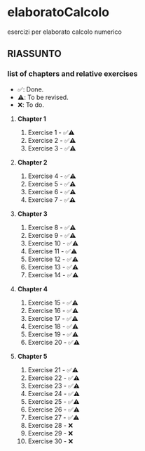 # elaboratoCalcolo

esercizi per elaborato calcolo numerico

## RIASSUNTO

### list of chapters and relative exercises

- ✅: Done.
- ⚠️: To be revised.
- ❌: To do.

1. **Chapter 1**

   1. Exercise 1 - ✅⚠️
   1. Exercise 2 - ✅⚠️
   1. Exercise 3 - ✅⚠️

2. **Chapter 2**

   1. Exercise 4 - ✅⚠️
   1. Exercise 5 - ✅⚠️
   1. Exercise 6 - ✅⚠️
   1. Exercise 7 - ✅⚠️

3. **Chapter 3**

   1. Exercise 8 - ✅⚠️
   2. Exercise 9 - ✅⚠️
   3. Exercise 10 - ✅⚠️
   4. Exercise 11 - ✅⚠️
   5. Exercise 12 - ✅⚠️
   6. Exercise 13 - ✅⚠️
   7. Exercise 14 - ✅⚠️

4. **Chapter 4**

   1. Exercise 15 - ✅⚠️
   2. Exercise 16 - ✅⚠️
   3. Exercise 17 - ✅⚠️
   4. Exercise 18 - ✅⚠️
   5. Exercise 19 - ✅⚠️
   6. Exercise 20 - ✅⚠️

5. **Chapter 5**
   1. Exercise 21 - ✅⚠️
   2. Exercise 22 - ✅⚠️
   3. Exercise 23 - ✅⚠️
   4. Exercise 24 - ✅⚠️
   5. Exercise 25 - ✅⚠️
   6. Exercise 26 - ✅⚠️
   7. Exercise 27 - ✅⚠️
   8. Exercise 28 - ❌
   9. Exercise 29 - ❌
   10. Exercise 30 - ❌
